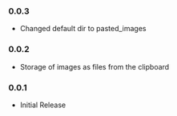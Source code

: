 ### 0.0.3
* Changed default dir to pasted_images

### 0.0.2
* Storage of images as files from the clipboard

### 0.0.1
* Initial Release